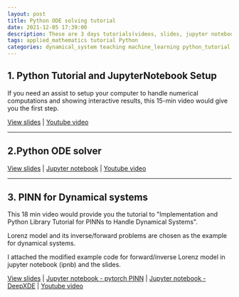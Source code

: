 ```yaml
---
layout: post
title: Python ODE solving tutorial
date: 2021-12-05 17:39:00
description: These are 3 days tutorials(videos, slides, jupyter notebooks) for solving ODEs using Python numerical ODE solvers and introducing PINNs. It was a part of 2021 Fall Nonlinear dynamics class. Conducted by T.A. Hyemin Gu.
tags: applied_mathematics tutorial Python
categories: dynamical_system teaching machine_learning python_tutorial
---
```


## 1. Python Tutorial and JupyterNotebook Setup

If you need an assist to setup your computer to handle numerical computations and showing interactive results, this 15-min video would give you the first step.

[View slides](../../../assets/pdf/video1-Python_Tutorial_and_JupyterNotebook_Setup.pdf) \| [Youtube video](https://youtu.be/tHtfhgSVdIY)

---

## 2.Python ODE solver

[View slides](../../../assets/pdf/video2-python_ode_solver.pdf) \| [Jupyter notebook](https://github.com/HyeminGu/Python_ODE_solving_tutorial/blob/main/video2-Python_ODE_Solver.ipynb) \| [Youtube video](https://youtu.be/V2EDJBX4l9w)

---

## 3. PINN for Dynamical systems
This 18 min video would provide you the tutorial to "Implementation and Python Library Tutorial for PINNs to Handle Dynamical Systems".

Lorenz model and its inverse/forward problems are chosen as the example for dynamical systems.

I attached the modified example code for forward/inverse Lorenz model in jupyter notebook (ipnb) and the slides.

[View slides](../../../assets/pdf/video3-pinn_for_dynamical_systems.pdf) \| [Jupyter notebook - pytorch PINN](https://github.com/HyeminGu/Python_ODE_solving_tutorial/blob/main/video3-Pytorch-Forward-HarmonicOscillator.ipynb) \| [Jupyter notebook - DeepXDE](https://github.com/HyeminGu/Python_ODE_solving_tutorial/blob/main/video3-deepXDE-ForwardInverse-Lorenz.ipynb)  \| [Youtube video](https://youtu.be/vR5f1gXoVbc)

